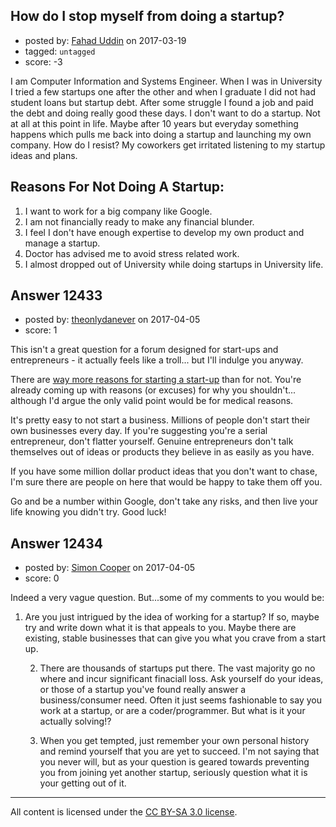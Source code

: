 ## How do I stop myself from doing a startup?

- posted by: [Fahad Uddin](https://stackexchange.com/users/160083/fahad-uddin) on 2017-03-19
- tagged: `untagged`
- score: -3

<p>I am Computer Information and Systems Engineer. When I was in University I tried a few startups one after the other and when I graduate I did not had student loans but startup debt. After some struggle I found a job and paid the debt and doing really good these days. I don't want to do a startup. Not at all at this point in life. Maybe after 10 years but everyday something happens which pulls me back into doing a startup and launching my own company. How do I resist? My coworkers get irritated listening to my startup ideas and plans.</p>

<h2>Reasons For Not Doing A Startup:</h2>

<ol>
<li>I want to work for a big company like Google.</li>
<li>I am not financially ready to make any financial blunder.</li>
<li>I feel I don't have enough expertise to develop my own product and manage a startup.</li>
<li>Doctor has advised me to avoid stress related work.</li>
<li>I almost dropped out of University while doing startups in University life.</li>
</ol>



## Answer 12433

- posted by: [theonlydanever](https://stackexchange.com/users/4692060/theonlydanever) on 2017-04-05
- score: 1

<p>This isn't a great question for a forum designed for start-ups and entrepreneurs - it actually feels like a troll... but I'll indulge you anyway.</p>

<p>There are <a href="https://www.entrepreneur.com/article/243145" rel="nofollow noreferrer">way more reasons for starting a start-up</a> than for not. You're already coming up with reasons (or excuses) for why you shouldn't... although I'd argue the only valid point would be for medical reasons. </p>

<p>It's pretty easy to not start a business. Millions of people don't start their own businesses every day. If you're suggesting you're a serial entrepreneur, don't flatter yourself. Genuine entrepreneurs don't talk themselves out of ideas or products they believe in as easily as you have.</p>

<p>If you have some million dollar product ideas that you don't want to chase, I'm sure there are people on here that would be happy to take them off you. </p>

<p>Go and be a number within Google, don't take any risks, and then live your life knowing you didn't try. Good luck!</p>



## Answer 12434

- posted by: [Simon Cooper](https://stackexchange.com/users/86381/simon-cooper) on 2017-04-05
- score: 0

<p>Indeed a very vague question.  But...some of my comments to you would be:</p>

<ol>
<li><p>Are you just intrigued by the idea of working for a startup?  If so, maybe try and write down what it is that appeals to you. Maybe there are existing, stable businesses that can give you what you crave from a start up.</p>

<ol start="2">
<li><p>There are thousands of startups put there.  The vast majority go no where and incur significant finaciall loss.  Ask yourself do your ideas, or those of a startup you've found really answer a business/consumer need.  Often it just seems fashionable to say you work at a startup, or are a coder/programmer. But what is it your actually solving!?</p></li>
<li><p>When you get tempted, just remember your own personal history and remind yourself that you are yet to succeed. I'm not saying that you never will, but as your question is geared towards preventing you from joining yet another startup, seriously question what it is your getting out of it.</p></li>
</ol></li>
</ol>




---

All content is licensed under the [CC BY-SA 3.0 license](https://creativecommons.org/licenses/by-sa/3.0/).
